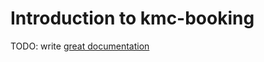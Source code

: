 # Introduction to kmc-booking

TODO: write [great documentation](http://jacobian.org/writing/what-to-write/)

